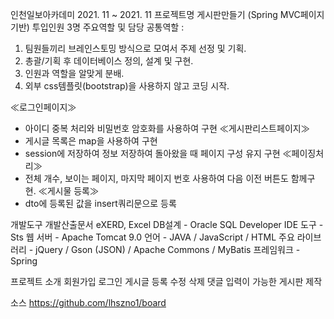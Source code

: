 인천일보아카데미
2021. 11 ~ 2021. 11
프로젝트명 게시판만들기
(Spring MVC페이지 기반)
투입인원 3명
주요역할 및 담당
공통역할 :
1. 팀원들끼리 브레인스토밍 방식으로 모여서 주제 선정 및 기획.
2. 총괄/기획 후 데이터베이스 정의, 설계 및 구현.
3. 인원과 역할을 알맞게 분배.
4. 외부 css템플릿(bootstrap)을 사용하지 않고 코딩 시작.

≪로그인페이지≫
 - 아이디 중복 처리와  비밀번호 암호화를 사용하여 구현
≪게시판리스트페이지≫
 - 게시글 목록은 map을 사용하여 구현
 - session에 저장하여 정보 저장하여 돌아왔을 때 페이지 구성 유지 구현
≪페이징처리≫
- 전체 개수, 보이는 페이지, 마지막 페이지 번호 사용하여 다음 이전 버튼도 함께구현.
≪게시물 등록≫
 - dto에 등록된 값을 insert쿼리문으로 등록

개발도구
개발산출문서 eXERD, Excel
DB설계 - Oracle SQL Developer
IDE 도구 - Sts
웹 서버 - Apache Tomcat 9.0
언어 - JAVA / JavaScript / HTML
주요 라이브러리 - jQuery / Gson (JSON) / Apache Commons / MyBatis
프레임워크 - Spring

프로젝트 소개
회원가입 로그인 게시글 등록 수정 삭제 댓글 입력이 가능한 게시판 제작

소스 https://github.com/lhszno1/board
